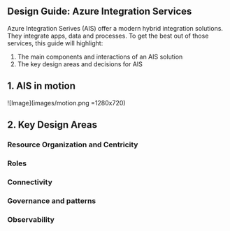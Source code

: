 ## Design Guide: Azure Integration Services

Azure Integration Serives (AIS) offer a modern hybrid integration solutions. They integrate apps, data and processes. To get the best out of those services, this guide will highlight:
1. The main components and interactions of an AIS solution
2. The key design areas and decisions for AIS

## 1. AIS in motion

![Image](images/motion.png =1280x720)

## 2. Key Design Areas
### Resource Organization and Centricity
### Roles
### Connectivity
### Governance and patterns
### Observability
